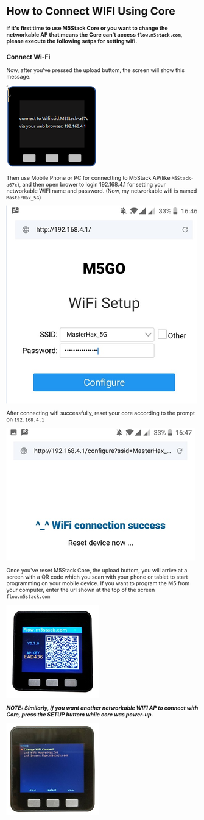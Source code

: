 # How to Connect WIFI Using Core

**if it's first time to use M5Stack Core or you want to change the networkable AP that means the Core can't access `flow.m5stack.com`, please execute the following setps for setting wifi.**


### Connect Wi-Fi

Now, after you've pressed the upload buttom, the screen will show this message.

![image](../../_static/M5Stack_MicroPython_UserGuidePictures/m5stack_connet_wifi.png)

Then use Mobile Phone or PC for connectting to M5Stack AP(like `M5Stack-a67c`), and then open brower to login 192.168.4.1 for setting your networkable WIFI name and password. (Now, my networkable wifi is named `MasterHax_5G`)

![image](../../_static/getting_started_pics/m5stack_core/get_started_with_uiflow/input_wifi_password.png)


After connecting wifi successfully, reset your core according to the prompt on `192.168.4.1`

![image](../../_static/getting_started_pics/m5stack_core/get_started_with_uiflow/connect_wifi_successfully.png)


Once you've reset M5Stack Core, the upload buttom, you will arrive at a screen with a QR code which you scan with your phone or tablet to start programming on your mobile device. If you want to program the M5 from your computer, enter the url shown at the top of the screen `flow.m5stack.com`

![image](../../_static/getting_started_pics/m5stack_core/get_started_with_uiflow/apikey.jpg)


***NOTE:***
***Similarly, if you want another networkable WIFI AP to connect with Core, press the SETUP buttom while core was power-up.***

![image](../../_static/getting_started_pics/m5stack_core/get_started_with_uiflow/change_wifi.jpg)
